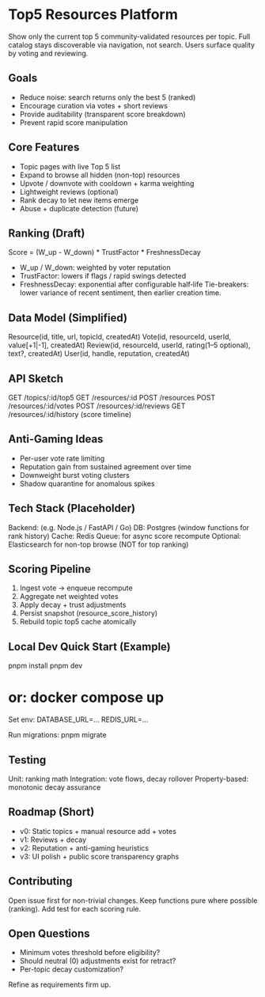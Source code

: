 # Top5 Resources Platform

Show only the current top 5 community‑validated resources per topic. Full catalog stays discoverable via navigation, not search. Users surface quality by voting and reviewing.

## Goals
- Reduce noise: search returns only the best 5 (ranked)
- Encourage curation via votes + short reviews
- Provide auditability (transparent score breakdown)
- Prevent rapid score manipulation

## Core Features
- Topic pages with live Top 5 list
- Expand to browse all hidden (non-top) resources
- Upvote / downvote with cooldown + karma weighting
- Lightweight reviews (optional)
- Rank decay to let new items emerge
- Abuse + duplicate detection (future)

## Ranking (Draft)
Score = (W_up - W_down) * TrustFactor * FreshnessDecay
- W_up / W_down: weighted by voter reputation
- TrustFactor: lowers if flags / rapid swings detected
- FreshnessDecay: exponential after configurable half‑life
Tie-breakers: lower variance of recent sentiment, then earlier creation time.

## Data Model (Simplified)
Resource(id, title, url, topicId, createdAt)
Vote(id, resourceId, userId, value[+1|-1], createdAt)
Review(id, resourceId, userId, rating(1–5 optional), text?, createdAt)
User(id, handle, reputation, createdAt)

## API Sketch
GET /topics/:id/top5
GET /resources/:id
POST /resources
POST /resources/:id/votes
POST /resources/:id/reviews
GET /resources/:id/history (score timeline)

## Anti-Gaming Ideas
- Per-user vote rate limiting
- Reputation gain from sustained agreement over time
- Downweight burst voting clusters
- Shadow quarantine for anomalous spikes

## Tech Stack (Placeholder)
Backend: (e.g. Node.js / FastAPI / Go)
DB: Postgres (window functions for rank history)
Cache: Redis
Queue: for async score recompute
Optional: Elasticsearch for non-top browse (NOT for top ranking)

## Scoring Pipeline
1. Ingest vote -> enqueue recompute
2. Aggregate net weighted votes
3. Apply decay + trust adjustments
4. Persist snapshot (resource_score_history)
5. Rebuild topic top5 cache atomically

## Local Dev Quick Start (Example)
pnpm install
pnpm dev
# or: docker compose up

Set env:
DATABASE_URL=...
REDIS_URL=...

Run migrations:
pnpm migrate

## Testing
Unit: ranking math
Integration: vote flows, decay rollover
Property-based: monotonic decay assurance

## Roadmap (Short)
- v0: Static topics + manual resource add + votes
- v1: Reviews + decay
- v2: Reputation + anti-gaming heuristics
- v3: UI polish + public score transparency graphs

## Contributing
Open issue first for non-trivial changes. Keep functions pure where possible (ranking). Add test for each scoring rule.

## Open Questions
- Minimum votes threshold before eligibility?
- Should neutral (0) adjustments exist for retract?
- Per-topic decay customization?

Refine as requirements firm up.